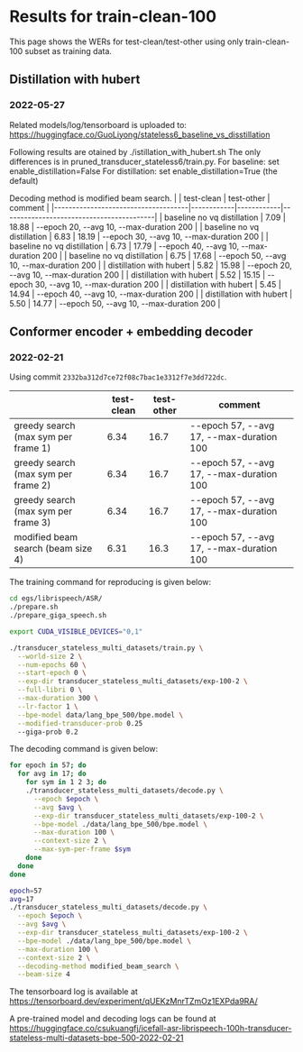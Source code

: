 # Results for train-clean-100

This page shows the WERs for test-clean/test-other using only
train-clean-100 subset as training data.

## Distillation with hubert
### 2022-05-27
Related models/log/tensorboard is uploaded to:
https://huggingface.co/GuoLiyong/stateless6_baseline_vs_disstillation

Following results are otained by ./istillation_with_hubert.sh
The only differences is in pruned_transducer_stateless6/train.py.
For baseline: set enable_distillation=False
For distillation: set enable_distillation=True (the default)

Decoding method is modified beam search.
|                                     | test-clean | test-other | comment                                  |
|-------------------------------------|------------|------------|------------------------------------------|
| baseline no vq distillation         | 7.09       | 18.88      | --epoch 20, --avg 10, --max-duration 200 |
| baseline no vq distillation         | 6.83       | 18.19      | --epoch 30, --avg 10, --max-duration 200 |
| baseline no vq distillation         | 6.73       | 17.79      | --epoch 40, --avg 10, --max-duration 200 |
| baseline no vq distillation         | 6.75       | 17.68      | --epoch 50, --avg 10, --max-duration 200 |
| distillation with hubert            | 5.82       | 15.98      | --epoch 20, --avg 10, --max-duration 200 |
| distillation with hubert            | 5.52       | 15.15      | --epoch 30, --avg 10, --max-duration 200 |
| distillation with hubert            | 5.45       | 14.94      | --epoch 40, --avg 10, --max-duration 200 |
| distillation with hubert            | 5.50       | 14.77      | --epoch 50, --avg 10, --max-duration 200 |

## Conformer encoder + embedding decoder

### 2022-02-21

Using commit `2332ba312d7ce72f08c7bac1e3312f7e3dd722dc`.

|                                     | test-clean | test-other | comment                                  |
|-------------------------------------|------------|------------|------------------------------------------|
| greedy search (max sym per frame 1) | 6.34       | 16.7       | --epoch 57, --avg 17, --max-duration 100 |
| greedy search (max sym per frame 2) | 6.34       | 16.7       | --epoch 57, --avg 17, --max-duration 100 |
| greedy search (max sym per frame 3) | 6.34       | 16.7       | --epoch 57, --avg 17, --max-duration 100 |
| modified beam search (beam size 4)  | 6.31       | 16.3       | --epoch 57, --avg 17, --max-duration 100 |


The training command for reproducing is given below:

```bash
cd egs/librispeech/ASR/
./prepare.sh
./prepare_giga_speech.sh

export CUDA_VISIBLE_DEVICES="0,1"

./transducer_stateless_multi_datasets/train.py \
  --world-size 2 \
  --num-epochs 60 \
  --start-epoch 0 \
  --exp-dir transducer_stateless_multi_datasets/exp-100-2 \
  --full-libri 0 \
  --max-duration 300 \
  --lr-factor 1 \
  --bpe-model data/lang_bpe_500/bpe.model \
  --modified-transducer-prob 0.25
  --giga-prob 0.2
```

The decoding command is given below:

```bash
for epoch in 57; do
  for avg in 17; do
    for sym in 1 2 3; do
    ./transducer_stateless_multi_datasets/decode.py \
      --epoch $epoch \
      --avg $avg \
      --exp-dir transducer_stateless_multi_datasets/exp-100-2 \
      --bpe-model ./data/lang_bpe_500/bpe.model \
      --max-duration 100 \
      --context-size 2 \
      --max-sym-per-frame $sym
    done
  done
done

epoch=57
avg=17
./transducer_stateless_multi_datasets/decode.py \
  --epoch $epoch \
  --avg $avg \
  --exp-dir transducer_stateless_multi_datasets/exp-100-2 \
  --bpe-model ./data/lang_bpe_500/bpe.model \
  --max-duration 100 \
  --context-size 2 \
  --decoding-method modified_beam_search \
  --beam-size 4
```

The tensorboard log is available at
<https://tensorboard.dev/experiment/qUEKzMnrTZmOz1EXPda9RA/>

A pre-trained model and decoding logs can be found at
<https://huggingface.co/csukuangfj/icefall-asr-librispeech-100h-transducer-stateless-multi-datasets-bpe-500-2022-02-21>
